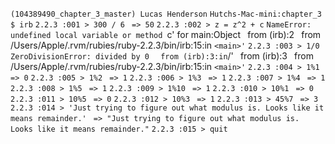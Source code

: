 `(104389490_chapter_3_master) Lucas Henderson`
`Hutchs-Mac-mini:chapter_3 $ irb`
`2.2.3 :001 > 300 / 6`
` => 50`
`2.2.3 :002 > z = z^2 + c`
`NameError: undefined local variable or method `c' for main:Object`
`	from (irb):2`
`	from /Users/Apple/.rvm/rubies/ruby-2.2.3/bin/irb:15:in `<main>'`
`2.2.3 :003 > 1/0`
`ZeroDivisionError: divided by 0`
`	from (irb):3:in `/'`
`	from (irb):3`
`	from /Users/Apple/.rvm/rubies/ruby-2.2.3/bin/irb:15:in `<main>'`
`2.2.3 :004 > 1%1`
` => 0`
`2.2.3 :005 > 1%2`
` => 1`
`2.2.3 :006 > 1%3`
` => 1`
`2.2.3 :007 > 1%4`
` => 1`
`2.2.3 :008 > 1%5`
` => 1`
`2.2.3 :009 > 1%10`
` => 1`
`2.2.3 :010 > 10%1`
` => 0`
`2.2.3 :011 > 10%5`
` => 0`
`2.2.3 :012 > 10%3`
` => 1`
`2.2.3 :013 > 45%7`
` => 3`
`2.2.3 :014 > 'Just trying to figure out what modulus is. Looks like it means remainder.'`
` => "Just trying to figure out what modulus is. Looks like it means remainder."`
`2.2.3 :015 > quit`

